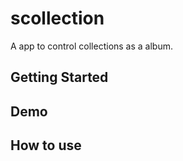 # scollection

A app to control collections as a album.

## Getting Started

## Demo

## How to use
